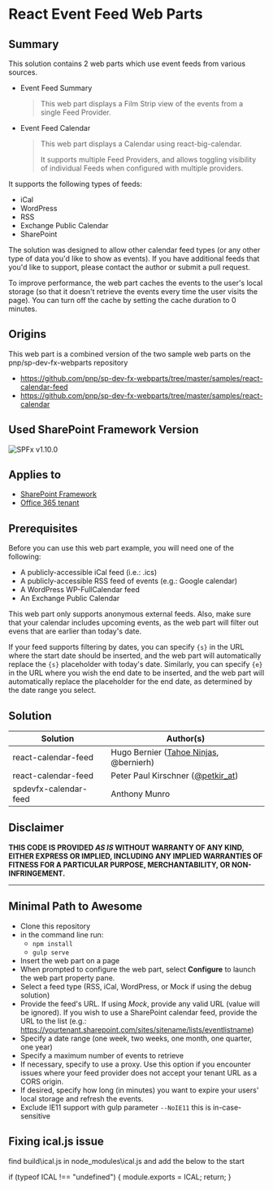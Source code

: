 # React Event Feed Web Parts

## Summary

This solution contains 2 web parts which use event feeds from various sources.

- Event Feed Summary
  > This web part displays a Film Strip view of the events from a single Feed Provider.
- Event Feed Calendar
  > This web part displays a Calendar using react-big-calendar.
  >
  > It supports multiple Feed Providers, and allows toggling visibility of individual Feeds when configured with multiple providers.

It supports the following types of feeds:

- iCal
- WordPress
- RSS
- Exchange Public Calendar
- SharePoint

The solution was designed to allow other calendar feed types (or any other type of data you'd like to show as events). If you have additional feeds that you'd like to support, please contact the author or submit a pull request.

To improve performance, the web part caches the events to the user's local storage (so that it doesn't retrieve the events every time the user visits the page). You can turn off the cache by setting the cache duration to 0 minutes.

## Origins

This web part is a combined version of the two sample web parts on the pnp/sp-dev-fx-webparts repository

- https://github.com/pnp/sp-dev-fx-webparts/tree/master/samples/react-calendar-feed
- https://github.com/pnp/sp-dev-fx-webparts/tree/master/samples/react-calendar

## Used SharePoint Framework Version

![SPFx v1.10.0](https://img.shields.io/badge/SPFx-1.10.0-green.svg)

## Applies to

- [SharePoint Framework](https://docs.microsoft.com/sharepoint/dev/spfx/sharepoint-framework-overview)
- [Office 365 tenant](https://docs.microsoft.com/sharepoint/dev/spfx/set-up-your-development-environment)

## Prerequisites

Before you can use this web part example, you will need one of the following:

- A publicly-accessible iCal feed (i.e.: .ics)
- A publicly-accessible RSS feed of events (e.g.: Google calendar)
- A WordPress WP-FullCalendar feed
- An Exchange Public Calendar

This web part only supports anonymous external feeds. Also, make sure that your calendar includes upcoming events, as the web part will filter out evens that are earlier than today's date.

If your feed supports filtering by dates, you can specify `{s}` in the URL where the start date should be inserted, and the web part will automatically replace the `{s}` placeholder with today's date. Similarly, you can specify `{e}` in the URL where you wish the end date to be inserted, and the web part will automatically replace the placeholder for the end date, as determined by the date range you select.

## Solution

Solution|Author(s)
--------|---------
react-calendar-feed | Hugo Bernier ([Tahoe Ninjas](http://tahoeninjas.blog), @bernierh)
react-calendar-feed | Peter Paul Kirschner ([@petkir_at](https://twitter.com/petkir_at))
spdevfx-calendar-feed | Anthony Munro

## Disclaimer

**THIS CODE IS PROVIDED *AS IS* WITHOUT WARRANTY OF ANY KIND, EITHER EXPRESS OR IMPLIED, INCLUDING ANY IMPLIED WARRANTIES OF FITNESS FOR A PARTICULAR PURPOSE, MERCHANTABILITY, OR NON-INFRINGEMENT.**

---

## Minimal Path to Awesome

- Clone this repository
- in the command line run:
  - `npm install`
  - `gulp serve`
- Insert the web part on a page
- When prompted to configure the web part, select **Configure** to launch the web part property pane.
- Select a feed type (RSS, iCal, WordPress, or Mock if using the debug solution)
- Provide the feed's URL. If using _Mock_, provide any valid URL (value will be ignored). If you wish to use a SharePoint calendar feed, provide the URL to the list (e.g.: https://yourtenant.sharepoint.com/sites/sitename/lists/eventlistname)
- Specify a date range (one week, two weeks, one month, one quarter, one year)
- Specify a maximum number of events to retrieve
- If necessary, specify to use a proxy. Use this option if you encounter issues where your feed provider does not accept your tenant URL as a CORS origin.
- If desired, specify how long (in minutes) you want to expire your users' local storage and refresh the events.
- Exclude IE11 support with gulp parameter ```--NoIE11``` this is in-case-sensitive 


## Fixing ical.js issue

find build\ical.js in node_modules\ical.js and add the below to the start

if (typeof ICAL !== "undefined") { module.exports = ICAL; return; }